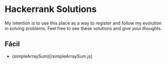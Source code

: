 # Hackerrank Solutions
My intention is to use this place as a way to register and follow my evolution in solving problems. 
Feel free to see these solutions and give your thoughts.

## Fácil
* (simpleArraySum)[/simpleArraySum.js]
